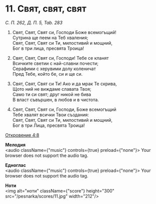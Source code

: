 # 11. Свят, свят, свят

_С. П. 262, Д. П. 5, Tab. 283_

1. Свят, Свят, Свят си, Господи Боже всемогъщий!  
Сутрина ще пеем на Теб хваления;  
Свят, Свят, Свят си Ти, милостивий и мощний,  
Бог в три лица, пресвята Троица!

2. Свят, Свят, Свят си, Господи! Тебе се кланят  
Всичките светии с най-славни почести;  
Серафими с херувими долу коленичат  
Пред Тебе, който бе, си и ще си.  

3. Свят, Свят, Свят си Ти! Ако и да мрак Те скрива,  
Щото ний не виждаме славата Твоя;  
Само ти си свят; друг никой не бива  
В власт съвършен, в любов и в чистота.  

4. Свят, Свят, Свят си, Господи, Боже всемогъщий  
Тебе хвалят всички Твои създания:  
Свят, Свят, Свят си Ти, милостивий и мощний,  
Бог в три Лица, пресвята Троица!

[Откровение 4:8](http://biblia.bg/index.php?k=66&g=4&s=8)

**Мелодия**  
<audio className={"music"} controls={true} preload={"none"}>
    <source src="/pesnarka/mp3/11.mp3" type="audio/mpeg"/>
    Your browser does not support the audio tag.
</audio>

**Едноглас**  
<audio className={"music"} controls={true} preload={"none"}>
    <source src="/pesnarka/transp/11.mp3" type="audio/mpeg"/>
    Your browser does not support the audio tag.
</audio>

**Ноти**  
<img alt="ноти" className={"score"} height="300" src="/pesnarka/scores/11.jpg" width="212"/>
